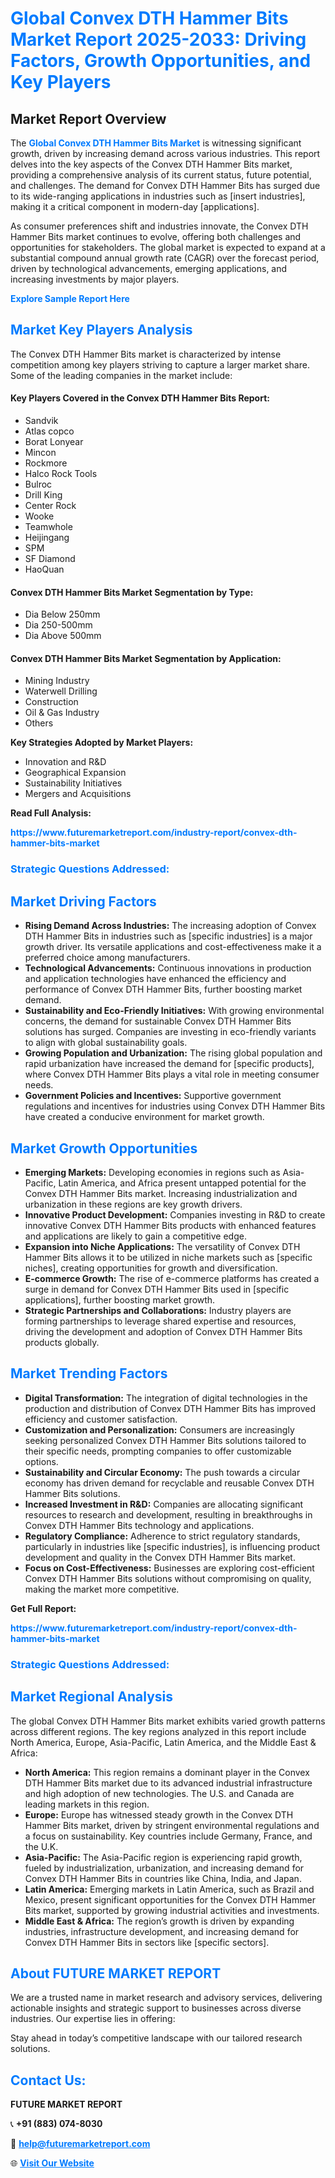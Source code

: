 <h1 style="color: #007BFF;">Global Convex DTH Hammer Bits Market Report 2025-2033: Driving Factors, Growth Opportunities, and Key Players</h1>

<section id="overview">
<h2>Market Report Overview</h2>
<p>The <a href="https://www.futuremarketreport.com/industry-report/convex-dth-hammer-bits-market" style="color: #007BFF; text-decoration: none;"><strong>Global Convex DTH Hammer Bits Market</strong></a> is witnessing significant growth, driven by increasing demand across various industries. This report delves into the key aspects of the Convex DTH Hammer Bits market, providing a comprehensive analysis of its current status, future potential, and challenges. The demand for Convex DTH Hammer Bits has surged due to its wide-ranging applications in industries such as [insert industries], making it a critical component in modern-day [applications].</p>
<p>As consumer preferences shift and industries innovate, the Convex DTH Hammer Bits market continues to evolve, offering both challenges and opportunities for stakeholders. The global market is expected to expand at a substantial compound annual growth rate (CAGR) over the forecast period, driven by technological advancements, emerging applications, and increasing investments by major players.</p>
</section>

<section id="overview">
<p><a href="https://www.futuremarketreport.com/request-sample/reportId=40728" style="color: #007BFF; text-decoration: none;"><strong>Explore Sample Report Here</strong></a></p>
</section>

<section id="key-players">
<h2 style="color: #007BFF;">Market Key Players Analysis</h2>
<p>The Convex DTH Hammer Bits market is characterized by intense competition among key players striving to capture a larger market share. Some of the leading companies in the market include:</p>
<h4>Key Players Covered in the Convex DTH Hammer Bits Report:</h4>
<ul><li>Sandvik</li><li>Atlas copco</li><li>Borat Lonyear</li><li>Mincon</li><li>Rockmore</li><li>Halco Rock Tools</li><li>Bulroc</li><li>Drill King</li><li>Center Rock</li><li>Wooke</li><li>Teamwhole</li><li>Heijingang</li><li>SPM</li><li>SF Diamond</li><li>HaoQuan</li></ul>
<h4>Convex DTH Hammer Bits Market Segmentation by Type:</h4>
<ul><li>Dia Below 250mm</li><li>Dia 250-500mm</li><li>Dia Above 500mm</li></ul>

<h4>Convex DTH Hammer Bits Market Segmentation by Application:</h4>
<ul><li>Mining Industry</li><li>Waterwell Drilling</li><li>Construction</li><li>Oil &amp; Gas Industry</li><li>Others</li></ul>
<p><strong>Key Strategies Adopted by Market Players:</strong></p>
<ul>
<li>Innovation and R&D</li>
<li>Geographical Expansion</li>
<li>Sustainability Initiatives</li>
<li>Mergers and Acquisitions</li>
</ul>
</section>

<section>
<p><strong>Read Full Analysis: </strong></p><a href="https://www.futuremarketreport.com/industry-report/convex-dth-hammer-bits-market" style="color: #007BFF; text-decoration: none;"><strong>https://www.futuremarketreport.com/industry-report/convex-dth-hammer-bits-market</strong></a>
<h3 style="color: #007BFF;">Strategic Questions Addressed:</h3>
</section>

<section id="driving-factors">
<h2 style="color: #007BFF;">Market Driving Factors</h2>
<ul>
<li><strong>Rising Demand Across Industries:</strong> The increasing adoption of Convex DTH Hammer Bits in industries such as [specific industries] is a major growth driver. Its versatile applications and cost-effectiveness make it a preferred choice among manufacturers.</li>
<li><strong>Technological Advancements:</strong> Continuous innovations in production and application technologies have enhanced the efficiency and performance of Convex DTH Hammer Bits, further boosting market demand.</li>
<li><strong>Sustainability and Eco-Friendly Initiatives:</strong> With growing environmental concerns, the demand for sustainable Convex DTH Hammer Bits solutions has surged. Companies are investing in eco-friendly variants to align with global sustainability goals.</li>
<li><strong>Growing Population and Urbanization:</strong> The rising global population and rapid urbanization have increased the demand for [specific products], where Convex DTH Hammer Bits plays a vital role in meeting consumer needs.</li>
<li><strong>Government Policies and Incentives:</strong> Supportive government regulations and incentives for industries using Convex DTH Hammer Bits have created a conducive environment for market growth.</li>
</ul>
</section>

<section id="growth-opportunities">
<h2 style="color: #007BFF;">Market Growth Opportunities</h2>
<ul>
<li><strong>Emerging Markets:</strong> Developing economies in regions such as Asia-Pacific, Latin America, and Africa present untapped potential for the Convex DTH Hammer Bits market. Increasing industrialization and urbanization in these regions are key growth drivers.</li>
<li><strong>Innovative Product Development:</strong> Companies investing in R&D to create innovative Convex DTH Hammer Bits products with enhanced features and applications are likely to gain a competitive edge.</li>
<li><strong>Expansion into Niche Applications:</strong> The versatility of Convex DTH Hammer Bits allows it to be utilized in niche markets such as [specific niches], creating opportunities for growth and diversification.</li>
<li><strong>E-commerce Growth:</strong> The rise of e-commerce platforms has created a surge in demand for Convex DTH Hammer Bits used in [specific applications], further boosting market growth.</li>
<li><strong>Strategic Partnerships and Collaborations:</strong> Industry players are forming partnerships to leverage shared expertise and resources, driving the development and adoption of Convex DTH Hammer Bits products globally.</li>
</ul>
</section>

<section id="trending-factors">
<h2 style="color: #007BFF;">Market Trending Factors</h2>
<ul>
<li><strong>Digital Transformation:</strong> The integration of digital technologies in the production and distribution of Convex DTH Hammer Bits has improved efficiency and customer satisfaction.</li>
<li><strong>Customization and Personalization:</strong> Consumers are increasingly seeking personalized Convex DTH Hammer Bits solutions tailored to their specific needs, prompting companies to offer customizable options.</li>
<li><strong>Sustainability and Circular Economy:</strong> The push towards a circular economy has driven demand for recyclable and reusable Convex DTH Hammer Bits solutions.</li>
<li><strong>Increased Investment in R&D:</strong> Companies are allocating significant resources to research and development, resulting in breakthroughs in Convex DTH Hammer Bits technology and applications.</li>
<li><strong>Regulatory Compliance:</strong> Adherence to strict regulatory standards, particularly in industries like [specific industries], is influencing product development and quality in the Convex DTH Hammer Bits market.</li>
<li><strong>Focus on Cost-Effectiveness:</strong> Businesses are exploring cost-efficient Convex DTH Hammer Bits solutions without compromising on quality, making the market more competitive.</li>
</ul>
</section>

<section>
<p><strong>Get Full Report: </strong></p><a href="https://www.futuremarketreport.com/industry-report/convex-dth-hammer-bits-market" style="color: #007BFF; text-decoration: none;"><strong>https://www.futuremarketreport.com/industry-report/convex-dth-hammer-bits-market</strong></a>
<h3 style="color: #007BFF;">Strategic Questions Addressed:</h3>
</section>


<section id="regional-analysis">
<h2 style="color: #007BFF;">Market Regional Analysis</h2>
<p>The global Convex DTH Hammer Bits market exhibits varied growth patterns across different regions. The key regions analyzed in this report include North America, Europe, Asia-Pacific, Latin America, and the Middle East & Africa:</p>
<ul>
<li><strong>North America:</strong> This region remains a dominant player in the Convex DTH Hammer Bits market due to its advanced industrial infrastructure and high adoption of new technologies. The U.S. and Canada are leading markets in this region.</li>
<li><strong>Europe:</strong> Europe has witnessed steady growth in the Convex DTH Hammer Bits market, driven by stringent environmental regulations and a focus on sustainability. Key countries include Germany, France, and the U.K.</li>
<li><strong>Asia-Pacific:</strong> The Asia-Pacific region is experiencing rapid growth, fueled by industrialization, urbanization, and increasing demand for Convex DTH Hammer Bits in countries like China, India, and Japan.</li>
<li><strong>Latin America:</strong> Emerging markets in Latin America, such as Brazil and Mexico, present significant opportunities for the Convex DTH Hammer Bits market, supported by growing industrial activities and investments.</li>
<li><strong>Middle East & Africa:</strong> The region’s growth is driven by expanding industries, infrastructure development, and increasing demand for Convex DTH Hammer Bits in sectors like [specific sectors].</li>
</ul>
</section>

<footer>
<h2 style="color: #007BFF;">About FUTURE MARKET REPORT</h2>
<p>We are a trusted name in market research and advisory services, delivering actionable insights and strategic support to businesses across diverse industries. Our expertise lies in offering:</p>

<p>Stay ahead in today’s competitive landscape with our tailored research solutions.</p>

<h2 style="color: #007BFF;">Contact Us:</h2>
<p><strong>FUTURE MARKET REPORT</strong></p>
<p>📞 <strong>+91 (883) 074-8030</strong></p>
<p>📧 <strong><a href="mailto:help@futuremarketreport.com" style="color: #007BFF;">help@futuremarketreport.com</a></strong></p>
<p>🌐 <strong><a href="https://www.futuremarketreport.com/" style="color: #007BFF;">Visit Our Website</a></strong></p>
</footer>